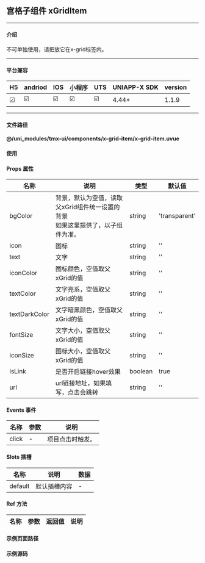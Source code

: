 
## 宫格子组件 xGridItem

***

#### 介绍

不可单独使用，请把放它在x-grid标签内。

***

#### 平台兼容

| H5 | andriod | IOS | 小程序 | UTS | UNIAPP-X SDK | version |
| --- | --- | --- | --- | --- | --- | --- |
| ☑ | ☑️ | ☑️ | ☑️ | ☑️ | 4.44+ | 1.1.9 |

***

#### 文件路径

**@/uni_modules/tmx-ui/components/x-grid-item/x-grid-item.uvue**

#### 使用

<x-grid-item></x-grid-item>

#### Props 属性

| 名称 | 说明 | 类型 | 默认值 |
| ------ | ---- | ---- | ---- |
| bgColor | 背景，默认为空值，读取父xGrid组件统一设置的背景<br>如果这里提供了，以子组件为准。 | string | 'transparent' |
| icon | 图标 | string | '' |
| text | 文字 | string | '' |
| iconColor | 图标颜色，空值取父xGrid的值 | string | '' |
| textColor | 文字亮系，空值取父xGrid的值 | string | '' |
| textDarkColor | 文字暗黑颜色，空值取父xGrid的值 | string | '' |
| fontSize | 文字大小，空值取父xGrid的值 | string | '' |
| iconSize | 图标大小，空值取父xGrid的值 | string | '' |
| isLink | 是否开启链接hover效果 | boolean | true |
| url | url链接地址，如果填写，点击会跳转 | string | '' |



#### Events 事件

| 名称 | 参数 | 说明 |
| ------ | ---- | ---- |
| click | - | 项目点击时触发。 |


#### Slots 插槽

| 名称 | 说明 | 数据 |
| ------ | ---- | ---- |
| default | 默认插槽内容 | - |


#### Ref 方法

| 名称 | 参数 | 返回值 | 说明 |
| ------ | ---- | ---- | ---- |


#### 示例页面路径



#### 示例源码


		
